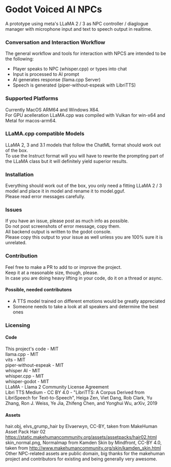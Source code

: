 # Godot Voiced AI NPCs
A prototype using meta's LLaMA 2 / 3 as NPC controller / diaglogue manager with microphone input and text to speech output in realtime.

### Conversation and Interaction Workflow
The general workflow and tools for interaction with NPCS are intended to be the following:
- Player speaks to NPC (whisper.cpp) or types into chat
- Input is processed to AI prompt 
- AI generates response (llama.cpp Server)
- Speech is generated (piper-without-espeak with LibriTTS)

### Supported Platforms
Currently MacOS ARM64 and Windows X64. \
For GPU acelleration LLaMA.cpp was compiled with Vulkan for win-x64 and Metal for macos-arm64. 

### LLaMA.cpp compatible Models
LLaMA 2, 3 and 3.1 models that follow the ChatML format should work out of the box. \
To use the Instruct format will you will have to rewrite the prompting part of the LLaMA class but it will definitely yield superior results.

### Installation

Everything should work out of the box, you only need a fitting LLaMA 2 / 3 model and place it in model and rename it to model.gguf. \
Please read error messages carefully.

### Issues
If you have an issue, please post as much info as possible. \
Do not post screenshots of error message, copy them. \
All backend output is written to the godot console. \
Please copy this output to your issue as well unless you are 100% sure it is unrelated.

### Contribution
Feel free to make a PR to add to or improve the project. \
Keep it at a reasonable size, though, please. \
In case you are doing heavy lifting in your code, do it on a thread or async. 

#### Possible, needed contributons
- A TTS model trained on different emotions would be greatly appreciated
- Someone needs to take a look at all speakers and determine the best ones

### Licensing

#### Code

This project's code - MIT \
llama.cpp - MIT \
vits - MIT \
piper-without-espeak - MIT \
whisper AI - MIT \
whisper.cpp - MIT \
whisper-godot - MIT \
LLaMA - Llama 2 Community License Agreement \
Libri TTS Medium - CC BY 4.0 - "LibriTTS: A Corpus Derived from LibriSpeech for Text-to-Speech", Heiga Zen, Viet Dang, Rob Clark, Yu Zhang, Ron J. Weiss, Ye Jia, Zhifeng Chen, and Yonghui Wu, arXiv, 2019 

#### Assets

hair.obj, elvs_grump_hair by Elvaerwyn, CC-BY, taken from MakeHuman Asset Pack Hair 02 https://static.makehumancommunity.org/assets/assetpacks/hair02.html \
skin_normal.png, Normalmap from Kamden Skin by Mindfront, CC-BY 4.0, taken from http://www.makehumancommunity.org/skin/kamden_skin.html \
Other NPC-related assets are public domain, big thanks for the makehuman project and contributors for existing and being generally very awesome.

